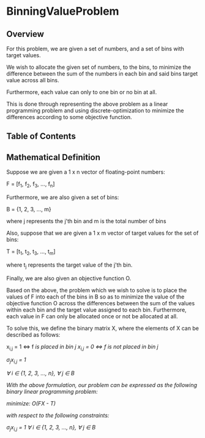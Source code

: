 # BinningValueProblem

## Overview

For this problem, we are given a set of numbers, and a set of bins with target values.

We wish to allocate the given set of numbers, to the bins, to minimize the difference between the sum of the numbers in each bin and said bins target value across all bins.

Furthermore, each value can only to one bin or no bin at all.

This is done through representing the above problem as a linear programming problem and using discrete-optimization to minimize the differences according to some objective function.

## Table of Contents

## Mathematical Definition

Suppose we are given a 1 x n vector of floating-point numbers:

F = [f<sub>1</sub>, f<sub>2</sub>, f<sub>3</sub>, ..., f<sub>n</sub>]


Furthermore, we are also given a set of bins:

B = {1, 2, 3, ..., m} 

where j represents the j'th bin and m is the total number of bins


Also, suppose that we are given a 1 x m vector of target values for the set of bins: 

T = [t<sub>1</sub>, t<sub>2</sub>, t<sub>3</sub>, ..., t<sub>m</sub>]

where t<sub>j</sub> represents the target value of the j'th bin.


Finally, we are also given an objective function O.


Based on the above, the problem which we wish to solve is to place the values of F into each of the bins in B so as to minimize the value of the objective function O across the differences between the sum of the values within each bin and the target value assigned to each bin. Furthermore, each value in F can only be allocated once or not be allocated at all.


To solve this, we define the binary matrix X, where the elements of X can be described as follows:

x<sub>i,j</sub> = 1 &hArr; f<i> is placed in bin j
x<sub>i,j</sub> = 0 &hArr; f<i> is not placed in bin j

&sigma;<sub>j</sub>x<sub>i,j</sub> = 1

&forall; i &isin; {1, 2, 3, ..., n}, &forall; j &isin; B

With the above formulation, our problem can be expressed as the following binary linear programming problem:

minimize: O(FX - T)

with respect to the following constraints:

&sigma;<sub>j</sub>x<sub>i,j</sub> = 1 &forall; i &isin; {1, 2, 3, ..., n}, &forall; j &isin; B
